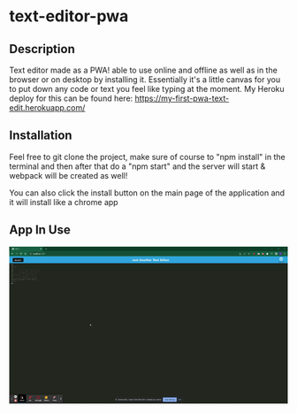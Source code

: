 # text-editor-pwa

## Description
Text editor made as a PWA! able to use online and offline as well as in the browser or on desktop by installing it. Essentially it's a little canvas for you to put down any code or text you feel like typing at the moment. My Heroku deploy for this can be found here: https://my-first-pwa-text-edit.herokuapp.com/

## Installation 
Feel free to git clone the project, make sure of course to "npm install" in the terminal and then after that do a "npm start" and the server will start & webpack will be created as well!

You can also click the install button on the main page of the application and it will install like a chrome app

## App In Use

![GIF](/Assets/site.gif)